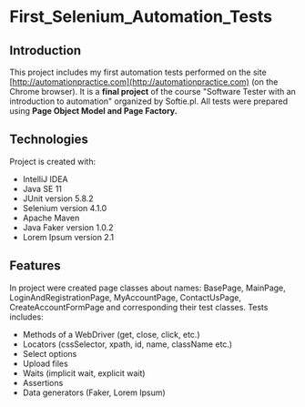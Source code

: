 # First_Selenium_Automation_Tests
## Introduction
This project  includes my first automation tests performed on the site [http://automationpractice.com](http://automationpractice.com) (on the Chrome browser). 
It is a **final project** of the course "Software Tester with an introduction to automation" organized by Softie.pl. 
All tests were prepared using **Page Object Model and Page Factory.**

## Technologies
Project is created with:
* IntelliJ IDEA
* Java SE 11
* JUnit version 5.8.2
* Selenium version 4.1.0
* Apache Maven
* Java Faker version 1.0.2
* Lorem Ipsum version 2.1

## Features
In project were created page classes about names: BasePage, MainPage, LoginAndRegistrationPage, MyAccountPage, ContactUsPage, CreateAccountFormPage and corresponding their test classes.
Tests includes:
* Methods of a WebDriver (get, close, click, etc.)
* Locators (cssSelector, xpath, id, name, className etc.)
* Select options
* Upload files
* Waits (implicit wait, explicit wait)
* Assertions
* Data generators (Faker, Lorem Ipsum) 
